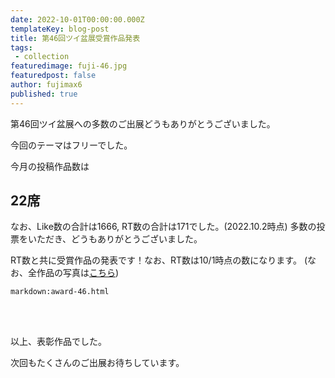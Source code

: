 ```yaml
---
date: 2022-10-01T00:00:00.000Z
templateKey: blog-post
title: 第46回ツイ盆展受賞作品発表
tags:
 - collection
featuredimage: fuji-46.jpg
featuredpost: false
author: fujimax6
published: true
---
```

第46回ツイ盆展への多数のご出展どうもありがとうございました。

今回のテーマはフリーでした。

今月の投稿作品数は

## 22席

なお、Like数の合計は1666, RT数の合計は171でした。(2022.10.2時点)
多数の投票をいただき、どうもありがとうございました。

RT数と共に受賞作品の発表です！なお、RT数は10/1時点の数になります。
(なお、全作品の写真は[こちら](/blog/twibonten-46-photo/))


`markdown:award-46.html`


<div>&nbsp;</div>
<div>&nbsp;</div>

以上、表彰作品でした。

次回もたくさんのご出展お待ちしています。

